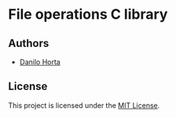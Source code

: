 # File operations C library

## Authors

* [Danilo Horta](https://github.com/horta)

## License

This project is licensed under the [MIT License](https://raw.githubusercontent.com/horta/xfile/main/LICENSE).
